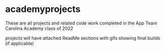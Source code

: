 # academyprojects

These are all projects and related code work completed in the App Team Carolina Academy class of 2022

projects will have attached ReadMe sections with gifs showing final builds (if applicable)
